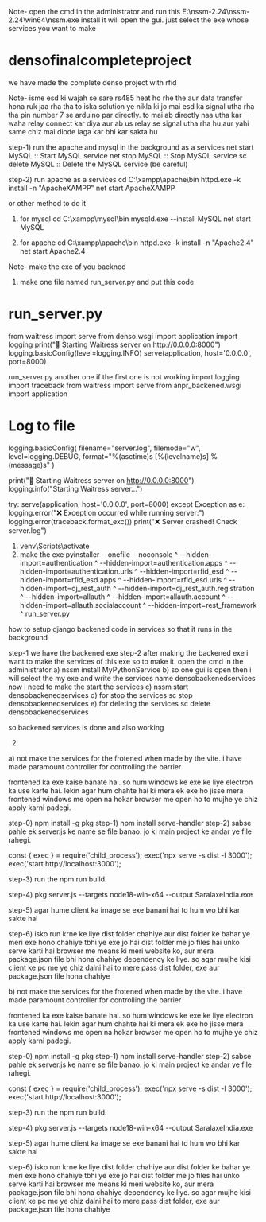 Note- open the cmd in the administrator and run this E:\nssm-2.24\nssm-2.24\win64\nssm.exe install it will open the gui. just select the exe whose services you want to make

# densofinalcompleteproject
we have made the complete denso project with rfid

Note- isme esd ki wajah se sare rs485 heat ho rhe the aur data transfer hona ruk jaa rha tha to iska solution ye nikla ki jo mai esd ka signal utha rha tha pin number 7 se arduino par directly. to mai ab directly naa utha kar waha relay connect kar diya aur ab us relay se signal utha rha hu aur yahi same chiz mai diode laga kar bhi kar sakta hu


step-1) run the apache and mysql in the background as a services
net start MySQL         :: Start MySQL service
net stop MySQL          :: Stop MySQL service
sc delete MySQL         :: Delete the MySQL service (be careful)

step-2) run apache as a services
cd C:\xampp\apache\bin httpd.exe -k install -n "ApacheXAMPP"
net start ApacheXAMPP

or other method to do it
1) for mysql
cd C:\xampp\mysql\bin mysqld.exe --install MySQL
net start MySQL

3) for apache
cd C:\xampp\apache\bin httpd.exe -k install -n "Apache2.4"
net start Apache2.4

Note- make the exe of you backned
1) make one file named run_server.py and put this code
# run_server.py
from waitress import serve
from denso.wsgi import application
import logging
print("🔧 Starting Waitress server on http://0.0.0.0:8000")
logging.basicConfig(level=logging.INFO)
serve(application, host='0.0.0.0', port=8000)

run_server.py another one if the first one is not working
import logging
import traceback
from waitress import serve
from anpr_backened.wsgi import application

# Log to file
logging.basicConfig(
    filename="server.log",
    filemode="w",
    level=logging.DEBUG,
    format="%(asctime)s [%(levelname)s] %(message)s"
)

print("🔧 Starting Waitress server on http://0.0.0.0:8000")
logging.info("Starting Waitress server...")

try:
    serve(application, host='0.0.0.0', port=8000)
except Exception as e:
    logging.error("❌ Exception occurred while running server:")
    logging.error(traceback.format_exc())
    print("❌ Server crashed! Check server.log")



1) venv\Scripts\activate
2) make the exe
pyinstaller --onefile --noconsole ^
--hidden-import=authentication ^
--hidden-import=authentication.apps ^
--hidden-import=authentication.urls ^
--hidden-import=rfid_esd ^
--hidden-import=rfid_esd.apps ^
--hidden-import=rfid_esd.urls ^
--hidden-import=dj_rest_auth ^
--hidden-import=dj_rest_auth.registration ^
--hidden-import=allauth ^
--hidden-import=allauth.account ^
--hidden-import=allauth.socialaccount ^
--hidden-import=rest_framework ^
run_server.py

how to setup django backened code in services so that it runs in the background

step-1 we have the backened exe
step-2 after making the backened exe i want to make the services of this exe so to make it. open the cmd in the administrator
a) nssm install MyPythonService
b) so one gui is open then i will select the my exe and write the services name densobackenedservices now i need to make the start the services
c) nssm start densobackenedservices
d) for stop the services sc stop densobackenedservices
e) for deleting the services sc delete densobackenedservices

so backened services is done and also working


2)
a) not make the services for the frotened when made by the vite.
i have made paramount controller for controlling the barrier

frontened ka exe kaise banate hai. so hum windows ke exe ke liye electron ka use karte hai. lekin agar hum chahte hai ki mera ek exe ho jisse mera frontened windows me open na hokar browser me open ho to mujhe ye chiz apply karni padegi.

step-0) npm install -g pkg step-1) npm install serve-handler step-2) sabse pahle ek server.js ke name se file banao. jo ki main project ke andar ye file rahegi.

const { exec } = require('child_process'); exec('npx serve -s dist -l 3000'); exec('start http://localhost:3000');

step-3) run the npm run build.

step-4) pkg server.js --targets node18-win-x64 --output SaralaxeIndia.exe

step-5) agar hume client ka image se exe banani hai to hum wo bhi kar sakte hai

step-6) isko run krne ke liye dist folder chahiye aur dist folder ke bahar ye meri exe hono chahiye tbhi ye exe jo hai dist folder me jo files hai unko serve karti hai browser me means ki meri website ko, aur mera package.json file bhi hona chahiye dependency ke liye. so agar mujhe kisi client ke pc me ye chiz dalni hai to mere pass dist folder, exe aur package.json file hona chahiye

b)
not make the services for the frotened when made by the vite.
i have made paramount controller for controlling the barrier

frontened ka exe kaise banate hai. so hum windows ke exe ke liye electron ka use karte hai. lekin agar hum chahte hai ki mera ek exe ho jisse mera frontened windows me open na hokar browser me open ho to mujhe ye chiz apply karni padegi.

step-0) npm install -g pkg step-1) npm install serve-handler step-2) sabse pahle ek server.js ke name se file banao. jo ki main project ke andar ye file rahegi.

const { exec } = require('child_process'); exec('npx serve -s dist -l 3000'); exec('start http://localhost:3000');

step-3) run the npm run build.

step-4) pkg server.js --targets node18-win-x64 --output SaralaxeIndia.exe

step-5) agar hume client ka image se exe banani hai to hum wo bhi kar sakte hai

step-6) isko run krne ke liye dist folder chahiye aur dist folder ke bahar ye meri exe hono chahiye tbhi ye exe jo hai dist folder me jo files hai unko serve karti hai browser me means ki meri website ko, aur mera package.json file bhi hona chahiye dependency ke liye. so agar mujhe kisi client ke pc me ye chiz dalni hai to mere pass dist folder, exe aur package.json file hona chahiye
